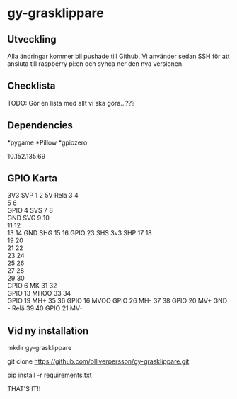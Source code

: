 # gy-grasklippare

## Utveckling
Alla ändringar kommer bli pushade till Github. Vi använder sedan SSH för att ansluta till raspberry pi:en och synca ner den nya versionen. 

## Checklista

TODO: Gör en lista med allt vi ska göra...???

## Dependencies

*pygame
*Pillow
*gpiozero

10.152.135.69

## GPIO Karta

3V3	SVP			1	2	5V Relä
				3	4	
				5	6	
GPIO 4	SVS		7	8	
GND		SVG		9	10	
				11	12	
				13	14	GND		SHG
				15	16	GPIO 23 SHS
3v3 SHP			17	18	
				19	20	
				21	22	
				23	24	
				25	26	
				27	28	
				29	30	
GPIO 6	MK		31	32	
GPIO 13	MHOO	33	34	
GPIO 19	MH+		35	36	GPIO 16 MVOO
GPIO 26	MH-		37	38	GPIO 20 MV+
GND - Relä 		39	40	GPIO 21 MV-

## Vid ny installation

mkdir gy-grasklippare

git clone https://github.com/olliverpersson/gy-grasklippare.git

pip install -r requirements.txt

THAT'S IT!!